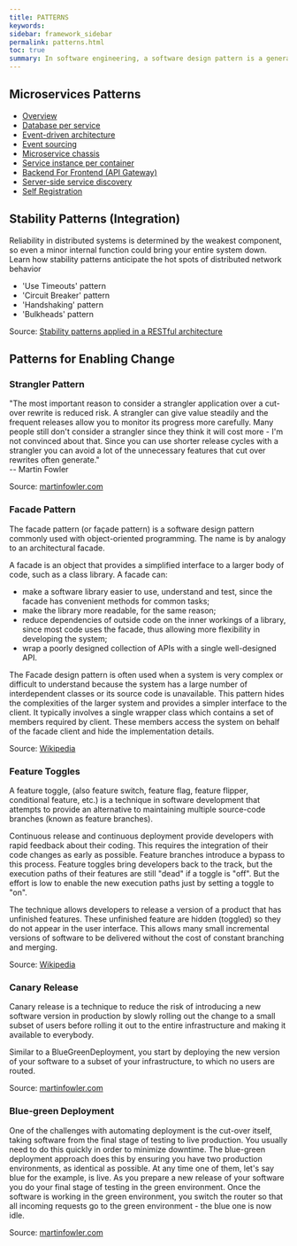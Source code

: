 ```yaml
---
title: PATTERNS
keywords:
sidebar: framework_sidebar
permalink: patterns.html
toc: true
summary: In software engineering, a software design pattern is a general reusable solution to a commonly occurring problem within a given context in software design. It is not a finished design that can be transformed directly into source or machine code. It is a description or template for how to solve a problem that can be used in many different situations. Design patterns are formalized best practices that the programmer can use to solve common problems when designing an application or system.
---
```


## Microservices Patterns
* [Overview](http://microservices.io/patterns/index.html)
* [Database per service](http://microservices.io/patterns/data/database-per-service.html)
* [Event-driven architecture](http://microservices.io/patterns/data/event-driven-architecture.html)
* [Event sourcing](http://microservices.io/patterns/data/event-sourcing.html)
* [Microservice chassis](http://microservices.io/patterns/microservice-chassis.html)
* [Service instance per container](http://microservices.io/patterns/deployment/service-per-container.html)
* [Backend For Frontend (API Gateway)](https://www.thoughtworks.com/insights/blog/bff-soundcloud)
* [Server-side service discovery](http://microservices.io/patterns/server-side-discovery.html)
* [Self Registration](http://microservices.io/patterns/self-registration.html)


## Stability Patterns (Integration)
Reliability in distributed systems is determined by the weakest component, so even a minor internal function could bring your entire system down. Learn how stability patterns anticipate the hot spots of distributed network behavior

* 'Use Timeouts' pattern
* 'Circuit Breaker' pattern
* 'Handshaking' pattern
* 'Bulkheads' pattern

Source: [Stability patterns applied in a RESTful architecture](http://www.javaworld.com/article/2824163/application-performance/stability-patterns-applied-in-a-restful-architecture.html)

## Patterns for Enabling Change

### Strangler Pattern
"The most important reason to consider a strangler application over a cut-over rewrite is reduced risk. A strangler can give value steadily and the frequent releases allow you to monitor its progress more carefully. Many people still don't consider a strangler since they think it will cost more - I'm not convinced about that. Since you can use shorter release cycles with a strangler you can avoid a lot of the unnecessary features that cut over rewrites often generate."
<br> -- Martin Fowler

Source: [martinfowler.com](http://www.martinfowler.com/bliki/StranglerApplication.html)

### Facade Pattern
The facade pattern (or façade pattern) is a software design pattern commonly used with object-oriented programming. The name is by analogy to an architectural facade.

A facade is an object that provides a simplified interface to a larger body of code, such as a class library. A facade can:

* make a software library easier to use, understand and test, since the facade has convenient methods for common tasks;
* make the library more readable, for the same reason;
* reduce dependencies of outside code on the inner workings of a library, since most code uses the facade, thus allowing more flexibility in developing the system;
* wrap a poorly designed collection of APIs with a single well-designed API.

The Facade design pattern is often used when a system is very complex or difficult to understand because the system has a large number of interdependent classes or its source code is unavailable. This pattern hides the complexities of the larger system and provides a simpler interface to the client. It typically involves a single wrapper class which contains a set of members required by client. These members access the system on behalf of the facade client and hide the implementation details.

Source: [Wikipedia](https://en.wikipedia.org/wiki/Facade_pattern)

### Feature Toggles
A feature toggle, (also feature switch, feature flag, feature flipper, conditional feature, etc.) is a technique in software development that attempts to provide an alternative to maintaining multiple source-code branches (known as feature branches).

Continuous release and continuous deployment provide developers with rapid feedback about their coding. This requires the integration of their code changes as early as possible. Feature branches introduce a bypass to this process. Feature toggles bring developers back to the track, but the execution paths of their features are still "dead" if a toggle is "off". But the effort is low to enable the new execution paths just by setting a toggle to "on".

The technique allows developers to release a version of a product that has unfinished features. These unfinished feature are hidden (toggled) so they do not appear in the user interface. This allows many small incremental versions of software to be delivered without the cost of constant branching and merging.

Source: [Wikipedia](https://en.wikipedia.org/wiki/Feature_toggle)

### Canary Release
Canary release is a technique to reduce the risk of introducing a new software version in production by slowly rolling out the change to a small subset of users before rolling it out to the entire infrastructure and making it available to everybody.

Similar to a BlueGreenDeployment, you start by deploying the new version of your software to a subset of your infrastructure, to which no users are routed.

Source: [martinfowler.com](http://martinfowler.com/bliki/CanaryRelease.html)

### Blue-green Deployment

One of the challenges with automating deployment is the cut-over itself, taking software from the final stage of testing to live production. You usually need to do this quickly in order to minimize downtime. The blue-green deployment approach does this by ensuring you have two production environments, as identical as possible. At any time one of them, let's say blue for the example, is live. As you prepare a new release of your software you do your final stage of testing in the green environment. Once the software is working in the green environment, you switch the router so that all incoming requests go to the green environment - the blue one is now idle.

Source: [martinfowler.com](http://martinfowler.com/bliki/BlueGreenDeployment.html)
